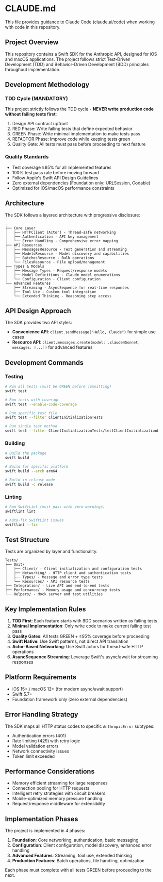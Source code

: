 # CLAUDE.md

This file provides guidance to Claude Code (claude.ai/code) when working with code in this repository.

## Project Overview

This repository contains a Swift SDK for the Anthropic API, designed for iOS and macOS applications. The project follows strict Test-Driven Development (TDD) and Behavior-Driven Development (BDD) principles throughout implementation.

## Development Methodology

### TDD Cycle (MANDATORY)
This project strictly follows the TDD cycle - **NEVER write production code without failing tests first**:

1. Design API contract upfront
2. RED Phase: Write failing tests that define expected behavior
3. GREEN Phase: Write minimal implementation to make tests pass
4. REFACTOR Phase: Improve code while keeping tests green
5. Quality Gate: All tests must pass before proceeding to next feature

### Quality Standards
- Test coverage ≥95% for all implemented features
- 100% test pass rate before moving forward
- Follow Apple's Swift API Design Guidelines
- Zero external dependencies (Foundation only: URLSession, Codable)
- Optimized for iOS/macOS performance constraints

## Architecture

The SDK follows a layered architecture with progressive disclosure:

```
.
├── Core Layer
│   ├── HTTPClient (Actor) - Thread-safe networking
│   ├── Authentication - API key management
│   └── Error Handling - Comprehensive error mapping
├── API Resources
│   ├── MessagesResource - Text generation and streaming
│   ├── ModelsResource - Model discovery and capabilities
│   ├── BatchesResource - Bulk operations
│   └── FilesResource - File upload/management
├── Types & Models
│   ├── Message Types - Request/response models
│   ├── Model Definitions - Claude model enumerations
│   └── Configuration - Client configuration
└── Advanced Features
    ├── Streaming - AsyncSequence for real-time responses
    ├── Tool Use - Custom tool integration
    └── Extended Thinking - Reasoning step access
```

## API Design Approach

The SDK provides two API styles:
- **Convenience API**: `client.sendMessage("Hello, Claude")` for simple use cases
- **Resource API**: `client.messages.create(model: .claude4Sonnet, messages: [...])` for advanced features

## Development Commands

### Testing
```bash
# Run all tests (must be GREEN before committing)
swift test

# Run tests with coverage
swift test --enable-code-coverage

# Run specific test file
swift test --filter ClientInitializationTests

# Run single test method
swift test --filter ClientInitializationTests/testClientInitializationWithValidAPIKey
```

### Building
```bash
# Build the package
swift build

# Build for specific platform
swift build --arch arm64

# Build in release mode
swift build -c release
```

### Linting
```bash
# Run SwiftLint (must pass with zero warnings)
swiftlint lint

# Auto-fix SwiftLint issues
swiftlint --fix
```

## Test Structure

Tests are organized by layer and functionality:
```
Tests/
├── Unit/
│   ├── Client/ - Client initialization and configuration tests
│   ├── Networking/ - HTTP client and authentication tests
│   ├── Types/ - Message and error type tests
│   └── Resources/ - API resource tests
├── Integration/ - Live API and end-to-end tests
├── Performance/ - Memory usage and concurrency tests
└── Helpers/ - Mock server and test utilities
```

## Key Implementation Rules

1. **TDD First**: Each feature starts with BDD scenarios written as failing tests
2. **Minimal Implementation**: Only write code to make current failing test pass
3. **Quality Gates**: All tests GREEN + ≥95% coverage before proceeding
4. **Swift Native**: Use Swift patterns, not direct API translation
5. **Actor-Based Networking**: Use Swift actors for thread-safe HTTP operations
6. **AsyncSequence Streaming**: Leverage Swift's async/await for streaming responses

## Platform Requirements

- iOS 15+ / macOS 12+ (for modern async/await support)
- Swift 5.7+
- Foundation framework only (zero external dependencies)

## Error Handling Strategy

The SDK maps all HTTP status codes to specific `AnthropicError` subtypes:
- Authentication errors (401)
- Rate limiting (429) with retry logic
- Model validation errors
- Network connectivity issues
- Token limit exceeded

## Performance Considerations

- Memory efficient streaming for large responses
- Connection pooling for HTTP requests
- Intelligent retry strategies with circuit breakers
- Mobile-optimized memory pressure handling
- Request/response middleware for extensibility

## Implementation Phases

The project is implemented in 4 phases:
1. **Foundation**: Core networking, authentication, basic messaging
2. **Configuration**: Client configuration, model discovery, enhanced error handling
3. **Advanced Features**: Streaming, tool use, extended thinking
4. **Production Features**: Batch operations, file handling, optimization

Each phase must complete with all tests GREEN before proceeding to the next.